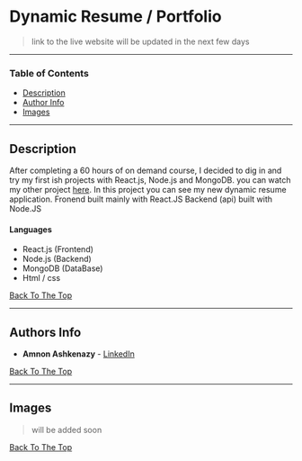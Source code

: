 # Dynamic Resume / Portfolio

> link to the live website will be updated in the next few days

---

### Table of Contents

- [Description](#description)
- [Author Info](#author-info)
- [Images](#Images)

---

## Description

After completing a 60 hours of on demand course, I decided to dig in and try my first ish projects with React.js, Node.js and MongoDB. you can watch my other project [here](https://github.com/amnon3234/Anna-Resume).
In this project you can see my new dynamic resume application. 
Fronend built mainly with React.JS
Backend (api) built with Node.JS

#### Languages

- React.js (Frontend)
- Node.js (Backend)
- MongoDB (DataBase)
- Html / css

[Back To The Top](#Table-of-Contents)

---

## Authors Info

* **Amnon Ashkenazy** - [LinkedIn](https://www.linkedin.com/in/amnon-ashkenazy-a1590b181/)

[Back To The Top](#Table-of-Contents)

---

## Images

> will be added soon

[Back To The Top](#Table-of-Contents)

